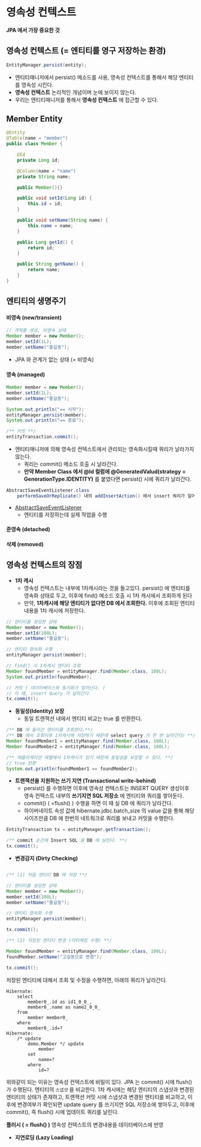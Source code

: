 # 영속성 컨텍스트
__JPA 에서 가장 중요한 것__

## 영속성 컨텍스트 (= 엔티티를 영구 저장하는 환경) 
```java
EntityManager.persist(entity);
```
- 엔티티매니저에서 persist() 메소드를 사용, 영속성 컨텍스트를 통해서 해당 엔티티를 영속성 시킨다.
- __영속성 컨텍스트__ 논리적인 개념이며 눈에 보이지 않는다.
- 우리는 엔티티매니저를 통해서 __영속성 컨텍스트__ 에 접근할 수 있다.

## Member Entity
```java
@Entity
@Table(name = "member")
public class Member {

    @Id
    private Long id;

    @Column(name = "name")
    private String name;

    public Member(){}

    public void setId(Long id) {
        this.id = id;
    }

    public void setName(String name) {
        this.name = name;
    }

    public Long getId() {
        return id;
    }

    public String getName() {
        return name;
    }
}

```

## 엔티티의 생명주기
#### 비영속 (new/transient)
```java
// 객체를 생성, 비영속 상태
Member member = new Member();
member.setId(1L);
member.setName("홍길동");
```
- JPA 와 관계가 없는 상태 (= 비영속)

#### 영속 (managed)
```java
Member member = new Member();
member.setId(1L);
member.setName("홍길동");

System.out.println("== 시작");
entityManager.persist(member);
System.out.println("== 종료");

/** 커밋 **/
entityTransaction.commit();
```
- 엔티티매니저에 의해 영속성 컨텍스트에서 관리되는 영속화시킬때 쿼리가 날라가지 않는다.
  - 쿼리는 commit() 메소드 호출 시 날라간다.
  - __만약 Member Class 에서 @Id 컬럼에 @GeneratedValud(strategy = GenerationType.IDENTITY)__ 를 붙였다면 persist() 시에 쿼리가 날라간다.

```java
AbstractSaveEventListener.class
    performSaveOrReplicate() 내의 addInsertAction() 에서 insert 쿼리가 일어난다.
```
* [ AbstractSaveEventListener ]( https://docs.jboss.org/hibernate/orm/3.5/api/org/hibernate/event/def/AbstractSaveEventListener.html#performSaveOrReplicate(java.lang.Object,%20org.hibernate.engine.EntityKey,%20org.hibernate.persister.entity.EntityPersister,%20boolean,%20java.lang.Object,%20org.hibernate.event.EventSource,%20boolean) )
    * 엔티티를 저장하는데 실제 작업을 수행
#### 준영속 (detached)
#### 삭제 (removed)

## 영속성 컨텍스트의 장점
- __1차 캐시__
    - 영속성 컨텍스트는 내부에 1차캐시라는 것을 들고있다. persist() 에 엔티티를 영속화 상태로 두고, 이후에 find() 메소드 호출 시 1차 캐시에서 조회하게 된다
    - 만약, __1차캐시에 해당 엔티티가 없다면 DB 에서 조회한다.__ 이후에 조회된 엔티티 내용을 1차 캐시에 저장한다.
```java
// 엔티티를 생성한 상태
Member member = new Member();
member.setId(100L);
member.setName("홍길동");

// 엔티티 영속화 수행
entityManager.persist(member);

// find() 시 1차캐시 엔티티 조회
Member foundMember = entityManager.find(Member.class, 100L);
System.out.println(foundMember);

// 커밋 ( 데이터베이스와 동기화가 일어난다. )
// 이 떄, insert Query 가 날라간다.
tx.commit();
```
- __동일성(Identity) 보장__
    - 동일 트랜잭션 내에서 엔티티 비교는 true 를 반환한다.
```java
/** DB 에 들어간 엔티티를 조회한다.**/
/** DB 에서 조회이후 1차캐시에 저장하기 때문에 select query 가 한 번 날라간다/ **/
Member foundMember1 = entityManager.find(Member.class, 100L);
Member foundMember2 = entityManager.find(Member.class, 100L);

/** 애플리케이션 레벨에서 1차캐시가 있기 때문에 동일성을 보장할 수 있다. **/
// true 반환
System.out.println(foundMember1 == foundMember2);
```

- __트랜잭션을 지원하는 쓰기 지연 (Transactional write-behind)__
    - persist() 를 수행하면 이후에 영속성 컨텍스트는 INSERT QUERY 생성이후 영속 컨텍스트 내부의 __쓰기지연 SQL 저장소__ 에 엔티티와 쿼리를 쌓아둔다.
    - commit() ( =flush() ) 수행을 하면 이 때 실 DB 에 쿼리가 날라간다.
    - 하이버네이트 속성 값에 hibernate.jdbc.batch_size 의 value 값을 통해 해당 사이즈만큼 DB 에 한번의 네트워크로 쿼리를 보내고 커밋을 수행한다.
```java
EntityTransaction tx = entityManager.getTransaction();

/** commit 순간에 Insert SQL 을 DB 에 날린다. **/
tx.commit();
```

- __변경감지 (Dirty Checking)__
```java

/** (1) 처음 엔티티 DB 에 저장 **/

// 엔티티를 생성한 상태
Member member = new Member();
member.setId(100L);
member.setName("홍길동");

// 엔티티 영속화 수행
entityManager.persist(member);

tx.commit();

/** (2) 저장된 엔티티 변경 (더티체킹 수행) **/

Member foundMember = entityManager.find(Member.class, 100L);
foundMember.setName("고길동으로 변경");

tx.commit();
```

저장된 엔티티에 대해서 조회 및 수정을 수행하면, 아래의 쿼리가 날라간다.
```
Hibernate: 
    select
        member0_.id as id1_0_0_,
        member0_.name as name2_0_0_ 
    from
        member member0_ 
    where
        member0_.id=?
Hibernate: 
    /* update
        demo.Member */ update
            member 
        set
            name=? 
        where
            id=?
```

위와같이 되는 이유는 영속성 컨텍스트에 비밀이 있다. JPA 는 commit() 시에 flush() 가 수행된다. 엔티티의 ```스냅샷``` 을 비교한다. 1차 캐시에는 해당 엔티티의 스냅샷과 변경된 엔티티의 상태가 존재하고, 트랜잭션 커밋 시에 스냅샷과 변경된 엔티티를 비교하고, 이후에 변경여부가 확인되면 update query 를 쓰기지연 SQL 저장소에 쌓아두고, 이후에 commit(), 즉 flush() 시에 업데이트 쿼리를 날린다.

__플러시 ( = flush() )__
영속성 컨텍스트의 변경내용을 데이터베이스에 반영

- __지연로딩 (Lazy Loading)__
